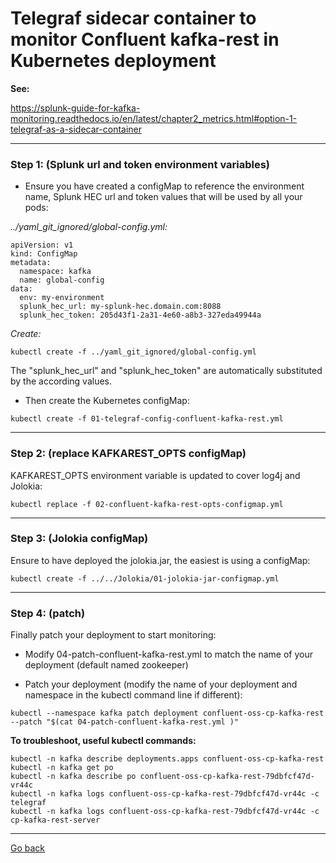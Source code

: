 # Telegraf sidecar container to monitor Confluent kafka-rest in Kubernetes deployment

**See:**

https://splunk-guide-for-kafka-monitoring.readthedocs.io/en/latest/chapter2_metrics.html#option-1-telegraf-as-a-sidecar-container

--------------------------------------------------------------------------------

### Step 1: (Splunk url and token environment variables)

- Ensure you have created a configMap to reference the environment name, Splunk HEC url and token values that will be used by all your pods:

*../yaml_git_ignored/global-config.yml:*

```
apiVersion: v1
kind: ConfigMap
metadata:
  namespace: kafka
  name: global-config
data:
  env: my-environment
  splunk_hec_url: my-splunk-hec.domain.com:8088
  splunk_hec_token: 205d43f1-2a31-4e60-a8b3-327eda49944a
```

*Create:*

```
kubectl create -f ../yaml_git_ignored/global-config.yml
```

The "splunk_hec_url" and "splunk_hec_token" are automatically substituted by the according values.

- Then create the Kubernetes configMap:

```
kubectl create -f 01-telegraf-config-confluent-kafka-rest.yml
```

--------------------------------------------------------------------------------

### Step 2: (replace KAFKAREST_OPTS configMap)

KAFKAREST_OPTS environment variable is updated to cover log4j and Jolokia:

```
kubectl replace -f 02-confluent-kafka-rest-opts-configmap.yml
```

--------------------------------------------------------------------------------

### Step 3: (Jolokia configMap)

Ensure to have deployed the jolokia.jar, the easiest is using a configMap:

```
kubectl create -f ../../Jolokia/01-jolokia-jar-configmap.yml
```

--------------------------------------------------------------------------------

### Step 4: (patch)

Finally patch your deployment to start monitoring:

- Modify 04-patch-confluent-kafka-rest.yml to match the name of your deployment (default named zookeeper)

- Patch your deployment (modify the name of your deployment and namespace in the kubectl command line if different):

```
kubectl --namespace kafka patch deployment confluent-oss-cp-kafka-rest --patch "$(cat 04-patch-confluent-kafka-rest.yml )"
```

**To troubleshoot, useful kubectl commands:**

```
kubectl -n kafka describe deployments.apps confluent-oss-cp-kafka-rest
kubectl -n kafka get po
kubectl -n kafka describe po confluent-oss-cp-kafka-rest-79dbfcf47d-vr44c
kubectl -n kafka logs confluent-oss-cp-kafka-rest-79dbfcf47d-vr44c -c telegraf
kubectl -n kafka logs confluent-oss-cp-kafka-rest-79dbfcf47d-vr44c -c cp-kafka-rest-server
```

--------------
[Go back](../)
